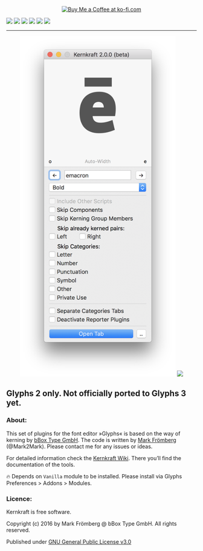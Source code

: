 <p align="center">
<a href='https://ko-fi.com/M4M580HG' target='_blank'><img height='36' style='border:0px;height:36px;' src='https://az743702.vo.msecnd.net/cdn/kofi1.png?v=0' border='0' alt='Buy Me a Coffee at ko-fi.com' /></a>
</p>

<img src="https://img.shields.io/badge/version%20-2.0.0-red.svg"> <a href="https://glyphsapp.com/"><img src="https://img.shields.io/badge/environment%20-GlyphsApp-brightgreen.svg"></a> <img src="https://img.shields.io/badge/type%20-Plugin-blue.svg"> <img src="https://img.shields.io/badge/python%20-2.7-blue.svg"> <a href="http://ts-vanilla.readthedocs.io/en/latest/"> <img src="https://img.shields.io/badge/dependencies%20-Vanilla-lightgray.svg"></a> <a href="https://github.com/bBoxType/Kernkraft/blob/master/LICENSE.txt"> <img src="https://img.shields.io/badge/license%20-GNU 3.0-lightgray.svg"></a>

---

<p align="center">
<img src="https://raw.githubusercontent.com/bBoxType/Kernkraft/master/Kernkraft%2002.png" height="900">
<img src="https://github.com/carrois/Kernkraft/blob/master/Kernschmelze%2001.png" width="400">
</p>

## Glyphs 2 only. Not officially ported to Glyphs 3 yet.

### About:

This set of plugins for the font editor »Glyphs« is based on the way of kerning by [bBox Type GmbH](https://www.bboxtype.com). The code is written by [Mark Frömberg](http://www.markfromberg.com) (@Mark2Mark). Please contact me for any issues or ideas.

For detailed information check the [Kernkraft Wiki](https://github.com/carrois/Kernkraft/wiki). There you’ll find the documentation of the tools.

:fire: Depends on `Vanilla` module to be installed. Please install via Glyphs Preferences > Addons > Modules.

### Licence:

Kernkraft is free software.

Copyright (c) 2016 by Mark Frömberg @ bBox Type GmbH. All rights reserved.

Published under [GNU General Public License v3.0](https://github.com/carrois/Kernkraft/blob/master/LICENSE.txt)
